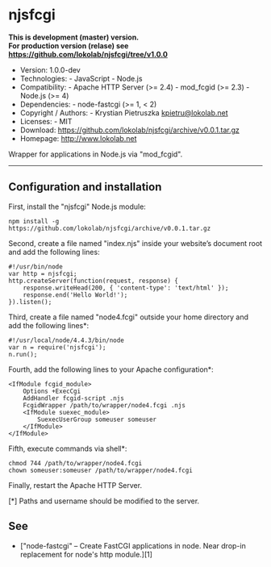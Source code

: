 njsfcgi
=======

**This is development (master) version.<br> For production version (relase) see
<https://github.com/lokolab/njsfcgi/tree/v1.0.0>**

- Version: 1.0.0-dev
- Technologies:
      - JavaScript
      - Node.js
- Compatibility:
      - Apache HTTP Server (>= 2.4)
      - mod_fcgid (>= 2.3)
      - Node.js (>= 4)
- Dependencies:
      - node-fastcgi (>= 1, < 2)
- Copyright / Authors:
      - Krystian Pietruszka <kpietru@lokolab.net>
- Licenses:
      - MIT
- Download: <https://github.com/lokolab/njsfcgi/archive/v0.0.1.tar.gz>
- Homepage: <http://www.lokolab.net>

Wrapper for applications in Node.js via "mod_fcgid".
____________________________________________________

Configuration and installation
------------------------------

First, install the "njsfcgi" Node.js module:

    npm install -g https://github.com/lokolab/njsfcgi/archive/v0.0.1.tar.gz

Second, create a file named "index.njs" inside your
website’s document root and add the following lines:

    #!/usr/bin/node
    var http = njsfcgi;
    http.createServer(function(request, response) {
        response.writeHead(200, { 'content-type': 'text/html' });
        response.end('Hello World!');
    }).listen();

Third, create a file named "node4.fcgi" outside
your home directory and add the following lines*:

    #!/usr/local/node/4.4.3/bin/node
    var n = require('njsfcgi');
    n.run();

Fourth, add the following lines to your Apache configuration*:

    <IfModule fcgid_module>
        Options +ExecCgi
        AddHandler fcgid-script .njs
        FcgidWrapper /path/to/wrapper/node4.fcgi .njs
        <IfModule suexec_module>
            SuexecUserGroup someuser someuser
        </IfModule>
    </IfModule>

Fifth, execute commands via shell*:

    chmod 744 /path/to/wrapper/node4.fcgi
    chown someuser:someuser /path/to/wrapper/node4.fcgi

Finally, restart the Apache HTTP Server.

[*] Paths and username should be modified to the server.

See
---
- ["node-fastcgi" – Create FastCGI applications in node. Near drop-in replacement for node's http module.][1]
